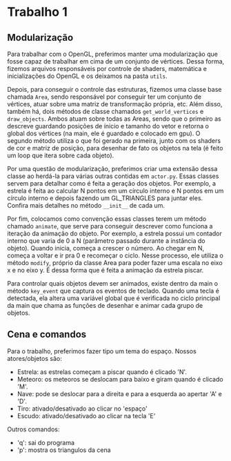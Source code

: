 # Trabalho 1
## Modularização
Para trabalhar com o OpenGL, preferimos manter uma modularização que fosse capaz de trabalhar em cima de um conjunto de vértices. Dessa forma, fizemos arquivos responsáveis por controle de shaders, matemática e inicializações do OpenGL e os deixamos na pasta ```utils```. 

Depois, para conseguir o controle das estruturas, fizemos uma classe base chamada ```Area```, sendo responsável por conseguir ter um conjunto de vértices, atuar sobre uma matriz de transformação própria, etc. Além disso, também há, dois métodos de classe chamados ```get_world_vertices``` e ```draw_objects```. Ambos atuam sobre todas as Areas, sendo que o primeiro as descreve guardando posições de ínicio e tamanho do vetor e retorna o global dos vértices (na main, ele é guardado e colocado em gpu). O segundo método utiliza o que foi gerado na primeira, junto com os shaders de cor e matriz de posição, para desenhar de fato os objetos na tela (é feito um loop que itera sobre cada objeto).

Por uma questão de modularização, preferimos criar uma extensão dessa classe ao herdá-la para várias outras contidas em ```actor.py```. Essas classes servem para detalhar como é feita a geração dos objetos. Por exemplo, a estrela é feita ao calcular N pontos em um círculo interno e N pontos em um círculo interno e depois fazendo um GL_TRIANGLES para juntar eles. Confira mais detalhes no método ```__init__``` de cada um. 

Por fim, colocamos como convenção essas classes terem um método chamado ```animate```, que serve para conseguir descrever como funciona a iteração da animação do objeto. Por exemplo, a estrela possui um contador interno que varia de 0 a N (parâmetro passado durante a instância do objeto). Quando inicia, começa a crescer o número. Ao chegar em N, começa a voltar e ir pra 0 e recomeçar o ciclo. Nesse processo, ele utiliza o método ```modify```, próprio da classe Area para poder fazer uma escala no eixo x e no eixo y. É dessa forma que é feita a animação da estrela piscar.

Para controlar quais objetos devem ser animados, existe dentro da main o método ```key_event``` que captura os eventos de teclado. Quando uma tecla é detectada, ela altera uma variável global que é verificada no ciclo principal da main que chama as funções de desenhar e animar cada grupo de objetos.

## Cena e comandos
Para o trabalho, preferimos fazer tipo um tema do espaço. Nossos atores/objetos são:
- Estrela: as estrelas começam a piscar quando é clicado 'N'.
- Meteoro: os meteoros se deslocam para baixo e giram quando é clicado 'M'.
- Nave: pode se deslocar para a direita e para a esquerda ao apertar 'A' e 'D'.
- Tiro: ativado/desativado ao clicar no 'espaço'
- Escudo: ativado/desativado ao clicar na tecla 'E'

Outros comandos:
- 'q': sai do programa
- 'p': mostra os triangulos da cena